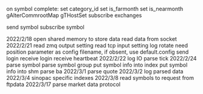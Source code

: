 on symbol complete:
    set category_id
    set is_farmonth
    set is_nearmonth
    gAlterCommrootMap
    gTHostSet
    subscribe exchanges
    
send symbol
subscribe symbol


2022/2/18
    open shared memory to store data
    read data from socket
2022/2/21
    read zmq output setting
    read tcp input setting
    log rotate
    need position parameter as config filename, if obsent, use default.config
    send login
    receive login
    receive heartbeat
2022/2/22
    log IO
    parse tick
2022/2/24
    parse symbol
    parse symbol group
    put symbol info into index
    put symbol info into shm
    parse ba
2022/3/1
    parse quote
2022/3/2
    log parsed data
2022/3/4
    sinopac specific indexes
2022/3/8
    read symbols to request from ftpdata
2022/3/17
    parse market data protocol
    
